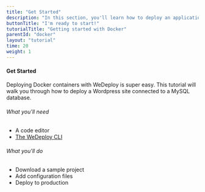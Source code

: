 ```yaml
---
title: "Get Started"
description: "In this section, you'll learn how to deploy an application using Docker."
buttonTitle: "I'm ready to start!"
tutorialTitle: "Getting started with Docker"
parentId: "docker"
layout: "tutorial"
time: 20
weight: 1
---
```


#### Get Started

Deploying Docker containers with WeDeploy is super easy. This tutorial will walk you through how to deploy a Wordpress site connected to a MySQL database.

###### What you'll need

<ul class="checklist">
    <li>A code editor</li>
    <li><a href="https://wedeploy.com/docs/intro/using-the-command-line.html" target="_blank">The WeDeploy CLI</a></li>
</ul>

###### What you'll do

<ul class="checklist">
    <li>Download a sample project</li>
    <li>Add configuration files</li>
    <li>Deploy to production</li>
</ul>
